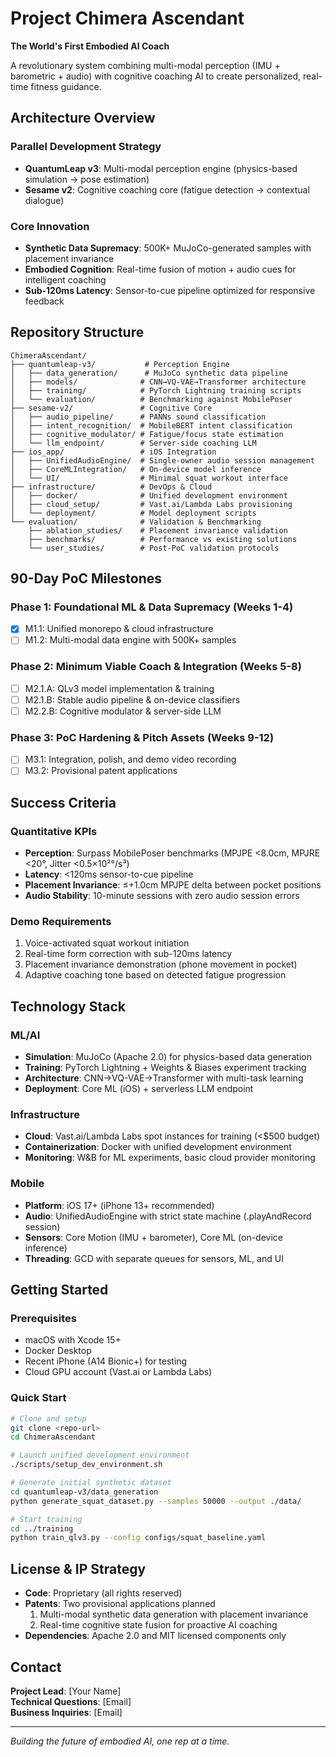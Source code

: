 # Project Chimera Ascendant

**The World's First Embodied AI Coach**

A revolutionary system combining multi-modal perception (IMU + barometric + audio) with cognitive coaching AI to create personalized, real-time fitness guidance.

## Architecture Overview

### Parallel Development Strategy
- **QuantumLeap v3**: Multi-modal perception engine (physics-based simulation → pose estimation)
- **Sesame v2**: Cognitive coaching core (fatigue detection → contextual dialogue)

### Core Innovation
- **Synthetic Data Supremacy**: 500K+ MuJoCo-generated samples with placement invariance
- **Embodied Cognition**: Real-time fusion of motion + audio cues for intelligent coaching
- **Sub-120ms Latency**: Sensor-to-cue pipeline optimized for responsive feedback

## Repository Structure

```
ChimeraAscendant/
├── quantumleap-v3/           # Perception Engine
│   ├── data_generation/      # MuJoCo synthetic data pipeline
│   ├── models/              # CNN→VQ-VAE→Transformer architecture
│   ├── training/            # PyTorch Lightning training scripts
│   └── evaluation/          # Benchmarking against MobilePoser
├── sesame-v2/               # Cognitive Core
│   ├── audio_pipeline/      # PANNs sound classification
│   ├── intent_recognition/  # MobileBERT intent classification
│   ├── cognitive_modulator/ # Fatigue/focus state estimation
│   └── llm_endpoint/        # Server-side coaching LLM
├── ios_app/                 # iOS Integration
│   ├── UnifiedAudioEngine/  # Single-owner audio session management
│   ├── CoreMLIntegration/   # On-device model inference
│   └── UI/                  # Minimal squat workout interface
├── infrastructure/          # DevOps & Cloud
│   ├── docker/              # Unified development environment
│   ├── cloud_setup/         # Vast.ai/Lambda Labs provisioning
│   └── deployment/          # Model deployment scripts
└── evaluation/              # Validation & Benchmarking
    ├── ablation_studies/    # Placement invariance validation
    ├── benchmarks/          # Performance vs existing solutions
    └── user_studies/        # Post-PoC validation protocols
```

## 90-Day PoC Milestones

### Phase 1: Foundational ML & Data Supremacy (Weeks 1-4)
- [x] M1.1: Unified monorepo & cloud infrastructure
- [ ] M1.2: Multi-modal data engine with 500K+ samples

### Phase 2: Minimum Viable Coach & Integration (Weeks 5-8)
- [ ] M2.1.A: QLv3 model implementation & training
- [ ] M2.1.B: Stable audio pipeline & on-device classifiers
- [ ] M2.2.B: Cognitive modulator & server-side LLM

### Phase 3: PoC Hardening & Pitch Assets (Weeks 9-12)
- [ ] M3.1: Integration, polish, and demo video recording
- [ ] M3.2: Provisional patent applications

## Success Criteria

### Quantitative KPIs
- **Perception**: Surpass MobilePoser benchmarks (MPJPE <8.0cm, MPJRE <20°, Jitter <0.5×10²°/s³)
- **Latency**: <120ms sensor-to-cue pipeline
- **Placement Invariance**: ≤+1.0cm MPJPE delta between pocket positions
- **Audio Stability**: 10-minute sessions with zero audio session errors

### Demo Requirements
1. Voice-activated squat workout initiation
2. Real-time form correction with sub-120ms latency
3. Placement invariance demonstration (phone movement in pocket)
4. Adaptive coaching tone based on detected fatigue progression

## Technology Stack

### ML/AI
- **Simulation**: MuJoCo (Apache 2.0) for physics-based data generation
- **Training**: PyTorch Lightning + Weights & Biases experiment tracking
- **Architecture**: CNN→VQ-VAE→Transformer with multi-task learning
- **Deployment**: Core ML (iOS) + serverless LLM endpoint

### Infrastructure
- **Cloud**: Vast.ai/Lambda Labs spot instances for training (<$500 budget)
- **Containerization**: Docker with unified development environment
- **Monitoring**: W&B for ML experiments, basic cloud provider monitoring

### Mobile
- **Platform**: iOS 17+ (iPhone 13+ recommended)
- **Audio**: UnifiedAudioEngine with strict state machine (.playAndRecord session)
- **Sensors**: Core Motion (IMU + barometer), Core ML (on-device inference)
- **Threading**: GCD with separate queues for sensors, ML, and UI

## Getting Started

### Prerequisites
- macOS with Xcode 15+
- Docker Desktop
- Recent iPhone (A14 Bionic+) for testing
- Cloud GPU account (Vast.ai or Lambda Labs)

### Quick Start
```bash
# Clone and setup
git clone <repo-url>
cd ChimeraAscendant

# Launch unified development environment
./scripts/setup_dev_environment.sh

# Generate initial synthetic dataset
cd quantumleap-v3/data_generation
python generate_squat_dataset.py --samples 50000 --output ./data/

# Start training
cd ../training
python train_qlv3.py --config configs/squat_baseline.yaml
```

## License & IP Strategy

- **Code**: Proprietary (all rights reserved)
- **Patents**: Two provisional applications planned
  1. Multi-modal synthetic data generation with placement invariance
  2. Real-time cognitive state fusion for proactive AI coaching
- **Dependencies**: Apache 2.0 and MIT licensed components only

## Contact

**Project Lead**: [Your Name]  
**Technical Questions**: [Email]  
**Business Inquiries**: [Email]

---

*Building the future of embodied AI, one rep at a time.*

